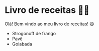 # Livro de receitas :man_cook:

Olá! Bem vindo ao meu livro de receitas! :smile:

- Strogonoff de frango
- Pavê
- Goiabada

